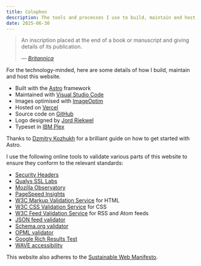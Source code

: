 ```yaml
---
title: Colophon
description: The tools and processes I use to build, maintain and host this website.
date: 2025-06-30
---
```


> An inscription placed at the end of a book or manuscript and giving details of its publication.
>
> &mdash; <cite>[Britannica](https://www.britannica.com/art/colophon-visual-arts)</cite>

For the technology-minded, here are some details of how I build, maintain and host this website.

* Built with the [Astro](https://astro.build) framework
* Maintained with [Visual Studio Code](https://code.visualstudio.com)
* Images optimised with [ImageOptim](https://imageoptim.com/)
* Hosted on [Vercel](https://vercel.com)
* Source code on [GitHub](https://github.com/rubenarakelyan/wackomenace.co.uk)
* Logo designed by [Jord Riekwel](https://larkef.com)
* Typeset in [IBM Plex](https://www.ibm.com/plex/)

Thanks to [Dzmitry Kozhukh](https://www.kozhuhds.com/blog/how-to-build-a-static-lightweight-mdx-blog-with-astro-step-by-step-guide) for a brilliant guide on how to get started with Astro.

I use the following online tools to validate various parts of this website to ensure they conform to the relevant standards:

* [Security Headers](https://securityheaders.com)
* [Qualys SSL Labs](https://www.ssllabs.com)
* [Mozilla Observatory](https://observatory.mozilla.org)
* [PageSpeed Insights](https://pagespeed.web.dev)
* [W3C Markup Validation Service](https://validator.w3.org) for HTML
* [W3C CSS Validation Service](https://jigsaw.w3.org/css-validator/) for CSS
* [W3C Feed Validation Service](https://validator.w3.org/feed/) for RSS and Atom feeds
* [JSON feed validator](https://validator.jsonfeed.org)
* [Schema.org validator](https://validator.schema.org)
* [OPML validator](http://validator.opml.org)
* [Google Rich Results Test](https://search.google.com/test/rich-results)
* [WAVE accessibility](https://wave.webaim.org/aim/)

This website also adheres to the [Sustainable Web Manifesto](https://www.sustainablewebmanifesto.com/).
